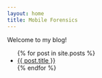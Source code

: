 ```yaml
---
layout: home
title: Mobile Forensics
---
```

Welcome to my blog!

<ul>
  {% for post in site.posts %}
    <li><a href="{{ post.url }}">{{ post.title }}</a></li>
  {% endfor %}
</ul>
